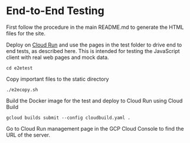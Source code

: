 # End-to-End Testing

First follow the procedure in the main README.md to generate the HTML files for
the site.

Deploy on [Cloud Run](https://cloud.google.com/run/) and use the pages in the
test folder to drive end to end tests, as described here. This is intended for
testing the JavaScript client with real web pages and mock data.

```shell
cd e2etest
```

Copy important files to the static directory

```shell
./e2ecopy.sh
```

Build the Docker image for the test and deploy to Cloud Run using
Cloud Build

```shell
gcloud builds submit --config cloudbuild.yaml .
```

Go to Cloud Run management page in the GCP Cloud Console to find the URL
of the server.